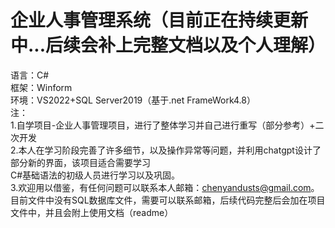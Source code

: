 # 企业人事管理系统（目前正在持续更新中...后续会补上完整文档以及个人理解）
语言：C#  
框架：Winform  
环境：VS2022+SQL Server2019（基于.net FrameWork4.8）  
注：  
1.自学项目-企业人事管理项目，进行了整体学习并自己进行重写（部分参考）+二次开发  
2.本人在学习阶段完善了许多细节，以及操作异常等问题，并利用chatgpt设计了部分新的界面，该项目适合需要学习  
C#基础语法的初级人员进行学习以及巩固。  
3.欢迎用以借鉴，有任何问题可以联系本人邮箱：chenyandusts@gmail.com。  
目前文件中没有SQL数据库文件，需要可以联系邮箱，后续代码完整后会加在项目文件中，并且会附上使用文档（readme）

